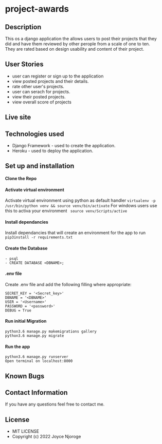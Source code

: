 # project-awards

## Description
This os a django application the allows users to post their projects that they did and have them reviewed by other perople from a scale of one to ten. They are rated based on design usability and content of their project.


## User Stories
- user can register or sign up to the application
- view posted projects and their details.
- rate other user's projects.
- user can serach for projects.
- view their posted projects.
- view overall score of projects


## Live site


## Technologies used
* Django Framework - used to create the application. 
* Heroku - used to deploy the application. 

## Set up and installation
#### Clone the Repo
####  Activate virtual environment
Activate virtual environment using python as default handler
    `virtualenv -p /usr/bin/python venv && source venv/bin/activate`
For windows users use this to activa your environment
   ` source venv/Scripts/active`    
####  Install dependancies
Install dependancies that will create an environment for the app to run `pip3install -r requirements.txt`
####  Create the Database
    - psql
    - CREATE DATABASE <DBNAME>;
####  .env file
Create .env file and add the following filling where appropriate:

    SECRET_KEY = '<Secret_key>'
    DBNAME = '<DBNAME>'
    USER = '<Username>'
    PASSWORD = '<password>'
    DEBUG = True
#### Run initial Migration
    python3.6 manage.py makemigrations gallery
    python3.6 manage.py migrate
#### Run the app
    python3.6 manage.py runserver
    Open terminal on localhost:8000

## Known Bugs

## Contact Information
If you have any questions feel free to contact me.

## License
* MIT LICENSE
* Copyright (c) 2022 Joyce Njoroge